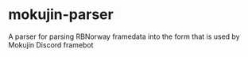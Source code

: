 # mokujin-parser
A parser for parsing RBNorway framedata into the form that is used by Mokujin Discord framebot
